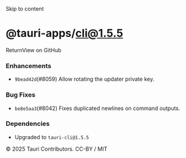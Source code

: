 Skip to content
# @tauri-apps/cli@1.5.5
ReturnView on GitHub
### Enhancements
  * `9bead42d`(#8059) Allow rotating the updater private key.


### Bug Fixes
  * `be8e5aa3`(#8042) Fixes duplicated newlines on command outputs.


### Dependencies
  * Upgraded to `tauri-cli@1.5.5`


© 2025 Tauri Contributors. CC-BY / MIT
